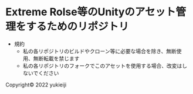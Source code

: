 # Extreme Rolse等のUnityのアセット管理をするためのリポジトリ

- 規約
  - 私の各リポジトリのビルドやクローン等に必要な場合を除き、無断使用、無断転載を禁じます
  - 私の各リポジトリのフォークでこのアセットを使用する場合、改変はしないでください

Copyright© 2022 yukieiji